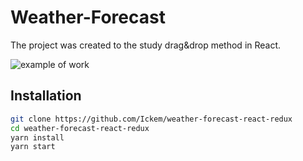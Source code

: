 # Weather-Forecast

The project was created to the study drag&drop method in React. 

![example of work](https://github.com/Ickem/weather-forecast-react-redux/blob/master/example.gif)

## Installation

```sh
git clone https://github.com/Ickem/weather-forecast-react-redux
cd weather-forecast-react-redux
yarn install
yarn start
```


